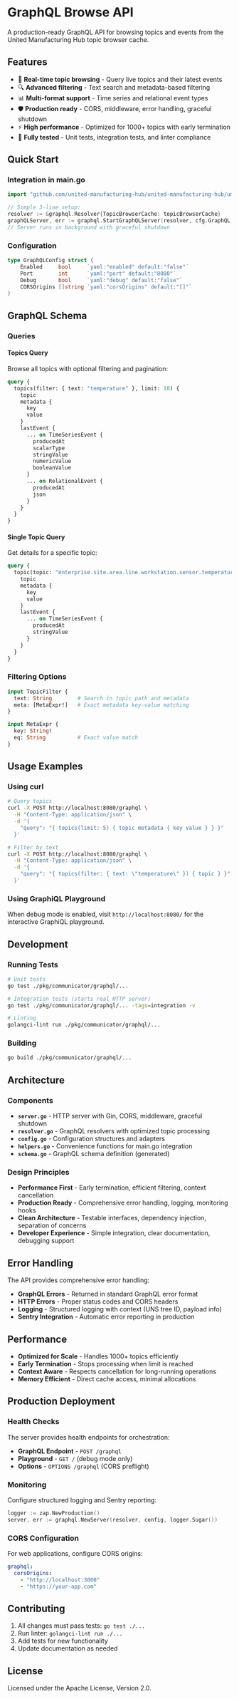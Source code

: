 # GraphQL Browse API

A production-ready GraphQL API for browsing topics and events from the United Manufacturing Hub topic browser cache.

## Features

- 🚀 **Real-time topic browsing** - Query live topics and their latest events
- 🔍 **Advanced filtering** - Text search and metadata-based filtering  
- 📊 **Multi-format support** - Time series and relational event types
- 🛡️ **Production ready** - CORS, middleware, error handling, graceful shutdown
- ⚡ **High performance** - Optimized for 1000+ topics with early termination
- 🧪 **Fully tested** - Unit tests, integration tests, and linter compliance

## Quick Start

### Integration in main.go

```go
import "github.com/united-manufacturing-hub/united-manufacturing-hub/umh-core/pkg/communicator/graphql"

// Simple 3-line setup:
resolver := &graphql.Resolver{TopicBrowserCache: topicBrowserCache}
graphQLServer, err := graphql.StartGraphQLServer(resolver, cfg.GraphQL, logger)
// Server runs in background with graceful shutdown
```

### Configuration

```go
type GraphQLConfig struct {
    Enabled     bool     `yaml:"enabled" default:"false"`
    Port        int      `yaml:"port" default:"8080"`
    Debug       bool     `yaml:"debug" default:"false"`
    CORSOrigins []string `yaml:"corsOrigins" default:"[]"`
}
```

## GraphQL Schema

### Queries

#### Topics Query
Browse all topics with optional filtering and pagination:

```graphql
query {
  topics(filter: { text: "temperature" }, limit: 10) {
    topic
    metadata {
      key
      value
    }
    lastEvent {
      ... on TimeSeriesEvent {
        producedAt
        scalarType
        stringValue
        numericValue
        booleanValue
      }
      ... on RelationalEvent {
        producedAt
        json
      }
    }
  }
}
```

#### Single Topic Query
Get details for a specific topic:

```graphql
query {
  topic(topic: "enterprise.site.area.line.workstation.sensor.temperature") {
    topic
    metadata {
      key
      value
    }
    lastEvent {
      ... on TimeSeriesEvent {
        producedAt
        stringValue
      }
    }
  }
}
```

### Filtering Options

```graphql
input TopicFilter {
  text: String        # Search in topic path and metadata
  meta: [MetaExpr!]   # Exact metadata key-value matching
}

input MetaExpr {
  key: String!
  eq: String          # Exact value match
}
```

## Usage Examples

### Using curl

```bash
# Query topics
curl -X POST http://localhost:8080/graphql \
  -H "Content-Type: application/json" \
  -d '{
    "query": "{ topics(limit: 5) { topic metadata { key value } } }"
  }'

# Filter by text
curl -X POST http://localhost:8080/graphql \
  -H "Content-Type: application/json" \
  -d '{
    "query": "{ topics(filter: { text: \"temperature\" }) { topic } }"
  }'
```

### Using GraphiQL Playground

When debug mode is enabled, visit `http://localhost:8080/` for the interactive GraphiQL playground.

## Development

### Running Tests

```bash
# Unit tests
go test ./pkg/communicator/graphql/...

# Integration tests (starts real HTTP server)
go test ./pkg/communicator/graphql/... -tags=integration -v

# Linting
golangci-lint run ./pkg/communicator/graphql/...
```

### Building

```bash
go build ./pkg/communicator/graphql/...
```

## Architecture

### Components

- **`server.go`** - HTTP server with Gin, CORS, middleware, graceful shutdown
- **`resolver.go`** - GraphQL resolvers with optimized topic processing
- **`config.go`** - Configuration structures and adapters  
- **`helpers.go`** - Convenience functions for main.go integration
- **`schema.go`** - GraphQL schema definition (generated)

### Design Principles

- **Performance First** - Early termination, efficient filtering, context cancellation
- **Production Ready** - Comprehensive error handling, logging, monitoring hooks
- **Clean Architecture** - Testable interfaces, dependency injection, separation of concerns
- **Developer Experience** - Simple integration, clear documentation, debugging support

## Error Handling

The API provides comprehensive error handling:

- **GraphQL Errors** - Returned in standard GraphQL error format
- **HTTP Errors** - Proper status codes and CORS headers
- **Logging** - Structured logging with context (UNS tree ID, payload info)
- **Sentry Integration** - Automatic error reporting in production

## Performance

- **Optimized for Scale** - Handles 1000+ topics efficiently
- **Early Termination** - Stops processing when limit is reached
- **Context Aware** - Respects cancellation for long-running operations
- **Memory Efficient** - Direct cache access, minimal allocations

## Production Deployment

### Health Checks

The server provides health endpoints for orchestration:

- **GraphQL Endpoint** - `POST /graphql` 
- **Playground** - `GET /` (debug mode only)
- **Options** - `OPTIONS /graphql` (CORS preflight)

### Monitoring

Configure structured logging and Sentry reporting:

```go
logger := zap.NewProduction()
server, err := graphql.NewServer(resolver, config, logger.Sugar())
```

### CORS Configuration

For web applications, configure CORS origins:

```yaml
graphql:
  corsOrigins:
    - "http://localhost:3000"
    - "https://your-app.com"
```

## Contributing

1. All changes must pass tests: `go test ./...`
2. Run linter: `golangci-lint run ./...`
3. Add tests for new functionality
4. Update documentation as needed

## License

Licensed under the Apache License, Version 2.0.